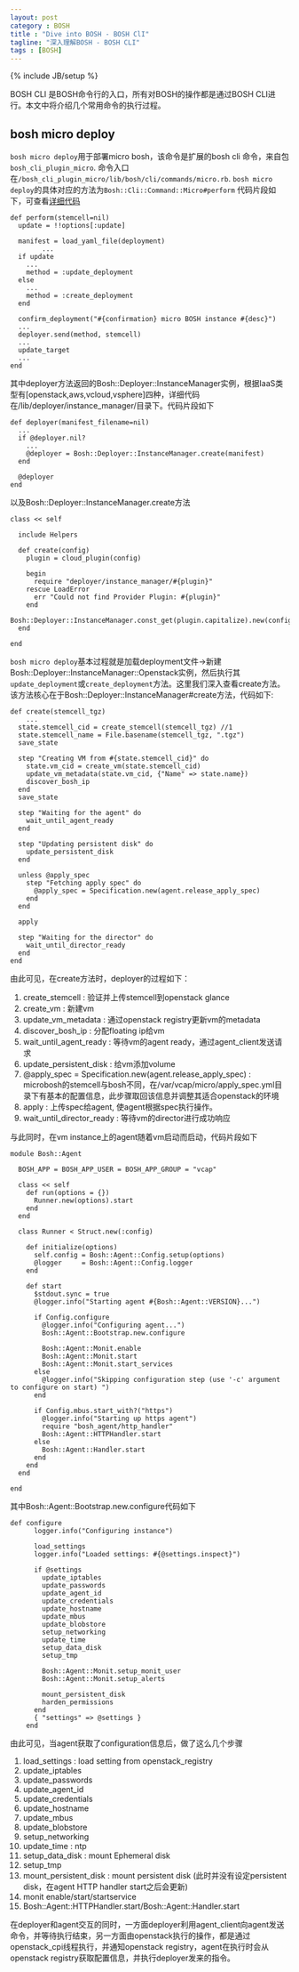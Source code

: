 ```yaml
---
layout: post
category : BOSH
title : "Dive into BOSH - BOSH ClI"
tagline: "深入理解BOSH - BOSH CLI"
tags : [BOSH]
---
```


{% include JB/setup %}

BOSH CLI 是BOSH命令行的入口，所有对BOSH的操作都是通过BOSH CLI进行。本文中将介绍几个常用命令的执行过程。

## bosh micro deploy

`bosh micro deploy`用于部署micro bosh，该命令是扩展的bosh cli 命令，来自包`bosh_cli_plugin_micro`. 命令入口在`/bosh_cli_plugin_micro/lib/bosh/cli/commands/micro.rb`. `bosh micro deploy`的具体对应的方法为`Bosh::Cli::Command::Micro#perform`
代码片段如下，可查看[详细代码](https://github.com/cloudfoundry/bosh/blob/master/bosh_cli_plugin_micro/lib/bosh/cli/commands/micro.rb#L103)

    def perform(stemcell=nil)
      update = !!options[:update]

      manifest = load_yaml_file(deployment)
    		...
      if update
      	...
        method = :update_deployment
      else
        ...
        method = :create_deployment
      end

      confirm_deployment("#{confirmation} micro BOSH instance #{desc}")
      ...
      deployer.send(method, stemcell)
      ...
      update_target
      ...
    end

其中deployer方法返回的Bosh::Deployer::InstanceManager实例，根据IaaS类型有[openstack,aws,vcloud,vsphere]四种，详细代码在/lib/deployer/instance_manager/目录下。代码片段如下

    def deployer(manifest_filename=nil)
      ...
      if @deployer.nil?
        ...
        @deployer = Bosh::Deployer::InstanceManager.create(manifest)
      end

      @deployer
    end

以及Bosh::Deployer::InstanceManager.create方法

    class << self

      include Helpers

      def create(config)
        plugin = cloud_plugin(config)

        begin
          require "deployer/instance_manager/#{plugin}"
        rescue LoadError
          err "Could not find Provider Plugin: #{plugin}"
        end
        Bosh::Deployer::InstanceManager.const_get(plugin.capitalize).new(config)
      end

    end

`bosh micro deploy`基本过程就是加载deployment文件->新建Bosh::Deployer::InstanceManager::Openstack实例，然后执行其`update_deployment`或`create_deployment`方法。这里我们深入查看create方法。该方法核心在于Bosh::Deployer::InstanceManager#create方法，代码如下:

    def create(stemcell_tgz)
    	...
      state.stemcell_cid = create_stemcell(stemcell_tgz) //1
      state.stemcell_name = File.basename(stemcell_tgz, ".tgz")
      save_state

      step "Creating VM from #{state.stemcell_cid}" do
        state.vm_cid = create_vm(state.stemcell_cid)
        update_vm_metadata(state.vm_cid, {"Name" => state.name})
        discover_bosh_ip
      end
      save_state

      step "Waiting for the agent" do
        wait_until_agent_ready
      end

      step "Updating persistent disk" do
        update_persistent_disk
      end

      unless @apply_spec
        step "Fetching apply spec" do
          @apply_spec = Specification.new(agent.release_apply_spec)
        end
      end

      apply

      step "Waiting for the director" do
        wait_until_director_ready
      end
    end

由此可见，在create方法时，deployer的过程如下：

1. create\_stemcell : 验证并上传stemcell到openstack glance
2. create\_vm : 新建vm
3. update\_vm\_metadata : 通过openstack registry更新vm的metadata
4. discover\_bosh\_ip : 分配floating ip给vm
5. wait\_until\_agent\_ready : 等待vm的agent ready，通过agent_client发送请求
6. update\_persistent\_disk : 给vm添加volume
7. @apply\_spec = Specification.new(agent.release\_apply\_spec) : microbosh的stemcell与bosh不同，在/var/vcap/micro/apply_spec.yml目录下有基本的配置信息，此步骤取回该信息并调整其适合openstack的环境
8. apply : 上传spec给agent, 使agent根据spec执行操作。
9. wait\_until\_director\_ready : 等待vm的director进行成功响应


与此同时，在vm instance上的agent随着vm启动而启动，代码片段如下

    module Bosh::Agent

      BOSH_APP = BOSH_APP_USER = BOSH_APP_GROUP = "vcap"

      class << self
        def run(options = {})
          Runner.new(options).start
        end
      end

      class Runner < Struct.new(:config)

        def initialize(options)
          self.config = Bosh::Agent::Config.setup(options)
          @logger     = Bosh::Agent::Config.logger
        end

        def start
          $stdout.sync = true
          @logger.info("Starting agent #{Bosh::Agent::VERSION}...")

          if Config.configure
            @logger.info("Configuring agent...")
            Bosh::Agent::Bootstrap.new.configure

            Bosh::Agent::Monit.enable
            Bosh::Agent::Monit.start
            Bosh::Agent::Monit.start_services
          else
            @logger.info("Skipping configuration step (use '-c' argument to configure on start) ")
          end

          if Config.mbus.start_with?("https")
            @logger.info("Starting up https agent")
            require "bosh_agent/http_handler"
            Bosh::Agent::HTTPHandler.start
          else
            Bosh::Agent::Handler.start
          end
        end
      end

    end

其中Bosh::Agent::Bootstrap.new.configure代码如下

    def configure
          logger.info("Configuring instance")

          load_settings
          logger.info("Loaded settings: #{@settings.inspect}")

          if @settings
            update_iptables
            update_passwords
            update_agent_id
            update_credentials
            update_hostname
            update_mbus
            update_blobstore
            setup_networking
            update_time
            setup_data_disk
            setup_tmp

            Bosh::Agent::Monit.setup_monit_user
            Bosh::Agent::Monit.setup_alerts

            mount_persistent_disk
            harden_permissions
          end
          { "settings" => @settings }
        end

由此可见，当agent获取了configuration信息后，做了这么几个步骤

1. load\_settings : load setting from openstack\_registry
2. update_iptables 
3. update_passwords
4. update\_agent\_id 
5. update\_credentials
6. update\_hostname 
7. update\_mbus
8. update\_blobstore
9. setup\_networking
10. update\_time : ntp
11. setup\_data\_disk : mount Ephemeral disk
12. setup\_tmp
13. mount\_persistent\_disk : mount persistent disk (此时并没有设定persistent disk，在agent HTTP handler start之后会更新)
14. monit enable/start/startservice 
15. Bosh::Agent::HTTPHandler.start/Bosh::Agent::Handler.start

在deployer和agent交互的同时，一方面deployer利用agent\_client向agent发送命令，并等待执行结束，另一方面由openstack执行的操作，都是通过openstack\_cpi线程执行，并通知openstack registry，agent在执行时会从openstack registry获取配置信息，并执行deployer发来的指令。
